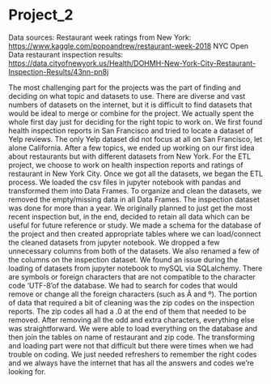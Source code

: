 # Project_2

Data sources:
Restaurant week ratings from New York: https://www.kaggle.com/popoandrew/restaurant-week-2018
NYC Open Data restaurant inspection results: https://data.cityofnewyork.us/Health/DOHMH-New-York-City-Restaurant-Inspection-Results/43nn-pn8j

The most challenging part for the projects was the part of finding and deciding on what topic and datasets to use. There are diverse and vast numbers of datasets on the internet, but it is difficult to find datasets that would be ideal to merge or combine for the project. We actually spent the whole first day just for deciding for the right topic to work on. We first found health inspection reports in San Francisco and tried to locate a dataset of Yelp reviews.  The only Yelp dataset did not focus at all on San Francisco, let alone California. After a few topics, we ended up working on our first idea about restaurants but with different datasets from New York. For the ETL project, we choose to work on health inspection reports and ratings of restaurant in New York City.
	Once we got all the datasets, we began the ETL process. We loaded the csv files in jupyter notebook with pandas and transformed them into Data Frames. To organize and clean the datasets, we removed the empty/missing data in all Data Frames. The inspection dataset was done for more than a year. We originally planned to just get the most recent inspection but, in the end, decided to retain all data which can be useful for future reference or study. 
	We made a schema for the database of the project and then created appropriate tables where we can load/connect the cleaned datasets from jupyter notebook.  We dropped a few unnecessary columns from both of the datasets.  We also renamed a few of the columns on the inspection dataset.
We found an issue during the loading of datasets from jupyter notebook to mySQL via SQLalchemy. There are symbols or foreign characters that are not compatible to the character code ‘UTF-8’of the database. We had to search for codes that would remove or change all the foreign characters (such as Â and º). The portion of data that required a bit of cleaning was the zip codes on the inspection reports. The zip codes all had a .0 at the end of them that needed to be removed. After removing all the odd and extra characters, everything else was straightforward. We were able to load everything on the database and then join the tables on name of restaurant and zip code. 
The transforming and loading part were not that difficult but there were times when we had trouble on coding. We just needed refreshers to remember the right codes and we always have the internet that has all the answers and codes we’re looking for. 
